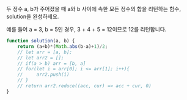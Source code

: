 두 정수 a, b가 주어졌을 때 a와 b 사이에 속한 모든 정수의 합을 리턴하는 함수, solution을 완성하세요.

예를 들어 a = 3, b = 5인 경우, 3 + 4 + 5 = 12이므로 12를 리턴합니다.

```js
function solution(a, b) {
    return (a+b)*(Math.abs(b-a)+1)/2;
    // let arr = [a, b];
    // let arr2 = [];
    // if(a > b) arr = [b, a]
    // for(let i = arr[0]; i <= arr[1]; i++){
    //     arr2.push(i)
    // }
    // return arr2.reduce((acc, cur) => acc + cur, 0)
}
```
